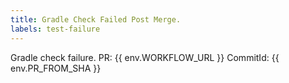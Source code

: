 ```yaml
---
title: Gradle Check Failed Post Merge.
labels: test-failure
---
```


Gradle check failure.
PR: {{ env.WORKFLOW_URL }} 
CommitId: {{ env.PR_FROM_SHA }}

